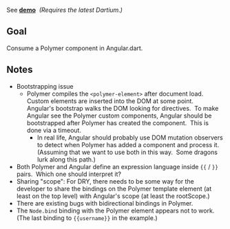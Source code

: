 See [**demo**](http://polymer_with_angular_dart_ex01.play2.ant.c-k.me/) 
*(Requires the latest Dartium.)*

## Goal
Consume a Polymer component in Angular.dart.

## Notes
- Bootstrapping issue
  - Polymer compiles the `<polymer-element>` after document
    load.  Custom elements are inserted into the DOM at some
    point.  Angular's bootstrap walks the DOM looking for
    directives.  To make Angular see the Polymer custom
    components, Angular should be bootstrapped after Polymer
    has created the component.  This is done via a timeout.
    - In real life, Angular should probably use DOM mutation
        observers to detect when Polymer has added a
        component and process it.  (Assuming that we want to
        use both in this way.  Some dragons lurk along this
        path.)
- Both Polymer and Angular define an expression language
  inside `{{` / `}}` pairs.  Which one should interpret it?
- Sharing "scope":  For DRY, there needs to be some way for
  the developer to share the bindings on the Polymer
  template element (at least on the top level) with
  Angular's scope (at least the rootScope.)
- There are existing bugs with bidirectional bindings in
  Polymer.
- The `Node.bind` binding with the Polymer element appears
  not to work.  (The last binding to `{{username}}` in the
  example.)
